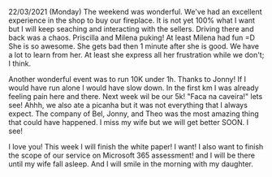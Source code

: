 22/03/2021 (Monday)
The weekend was wonderful. We've had an excellent experience in the shop to buy our fireplace. It is not yet 100% what I want but I will keep seaching and interacting with the sellers. Driving there and back was a chaos. Priscilla and Milena puking! At least Milena had fun =D She is so awesome. She gets bad then 1 minute after she is good. We have a lot to learn from her. At least she express all her frustration while we don't; I think. 

Another wonderful event was to run 10K under 1h. Thanks to Jonny! If I would have run alone I would have slow down. In the first km I was already feeling pain here and there. Next week wil be our 5k! "Faca na caveira!" lets see! Ahhh, we also ate a picanha but it was not everything that I always expect. The company of Bel, Jonny, and Theo was the most amazing thing that could have happened. I miss my wife but we will get better SOON. I see!

I love you! This week I will finish the white paper! I want! I also want to finish the scope of our service on Microsoft 365 assessment! and I will be there until my wife fall asleep. And I will smile in the morning with my daughter. 

